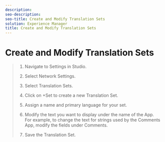 ```yaml
---
description: 
seo-description: 
seo-title: Create and Modify Translation Sets
solution: Experience Manager
title: Create and Modify Translation Sets
---
```


# Create and Modify Translation Sets

>1. Navigate to Settings in Studio.
>   
>1. Select Network Settings.
>   
>1. Select Translation Sets.
>   
>1. Click on +Set to create a new Translation Set.
>   
>1. Assign a name and primary language for your set.
>   
>1. Modify the text you want to display under the name of the App. For example, to change the text for strings used by the Comments App, modify the fields under Comments.
>   
>1. Save the Translation Set.
>   
>   
